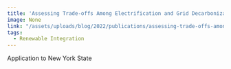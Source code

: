 ```yaml
---
title: 'Assessing Trade-offs Among Electrification and Grid Decarbonization in a Clean Energy Transition'
image: None
link: "/assets/uploads/blog/2022/publications/assessing-trade-offs-among-electrification-and-grid-decarbonization.pdf"
tags:
  - Renewable Integration
---
```


Application to New York State
